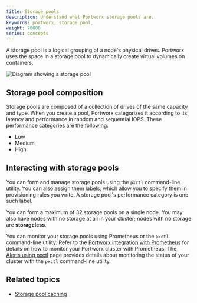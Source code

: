 ```yaml
---
title: Storage pools
description: Understand what Portworx storage pools are.
keywords: portworx, storage pool,
weight: 70000
series: concepts
---
```


A storage pool is a logical grouping of a node's physical drives. Portworx uses the space in a storage pool to dynamically create virtual volumes on containers.

![Diagram showing a storage pool](/img/storagePool.png)

## Storage pool composition

Storage pools are composed of a collection of drives of the same capacity and type. When you create a pool, Portworx categorizes it according to its latency and performance in random and sequential IOPS. These performance categories are the following:

* Low
* Medium
* High

## Interacting with storage pools

You can form and manage storage pools using the `pxctl` command-line utility. You can also assign them labels, which allow you to specify them in provisioning rules you write. A storage pool's performance category is one such label.

You can form a maximum of 32 storage pools on a single node. You may also have nodes with no storage at all in your cluster; nodes with no storage are **storageless**.

You can monitor your storage pools using Prometheus or the `pxctl` command-line utility. Refer to the [Portworx integration with Prometheus](/install-with-other/operate-and-maintain/monitoring/prometheus) for details on how to monitor your Portworx cluster with Prometheus. The [Alerts using pxctl](/reference/cli/alerts) page provides details about monitoring the status of your cluster with the `pxctl` command-line utility.

## Related topics

* [Storage pool caching](/concepts/pool-caching)
